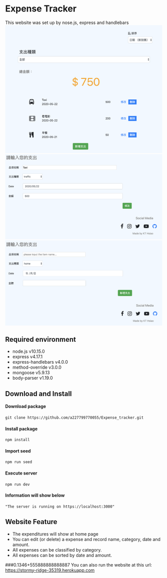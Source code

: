 # Expense Tracker
This website was set up by nose.js, express and handlebars
![img](https://github.com/a227799770055/Expense_tracker/blob/master/img/Home.png)
![img](https://github.com/a227799770055/Expense_tracker/blob/master/img/Edit.png)
![img](https://github.com/a227799770055/Expense_tracker/blob/master/img/Create.png)

## Required environment
* node.js v10.15.0
* express v4.17.1
* express-handlebars v4.0.0
* method-override v3.0.0
* mongoose v5.9.13
* body-parser v1.19.0 

## Download and Install
#### Download package
    git clone https://github.com/a227799770055/Expense_tracker.git
#### Install package
    npm install
#### Import seed
    npm run seed
#### Execute server 
    npm run dev
#### Information will show below
    "The server is running on https://localhost:3000"

## Website Feature
* The expenditures will show at home page
* You can edit (or delete)  a expense and record name, category, date and amount.
* All expenses can be classified by category.
* All expenses can be sorted by date and amount.

###0.1346+555888888888887 You can also run the website at this url: https://stormy-ridge-35319.herokuapp.com